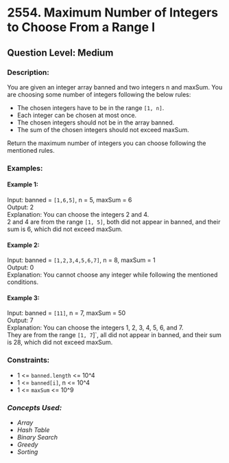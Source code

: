 # 2554. Maximum Number of Integers to Choose From a Range I
## Question Level: Medium
### Description:
You are given an integer array banned and two integers n and maxSum. You are choosing some number of integers following the below rules:

- The chosen integers have to be in the range `[1, n]`.
- Each integer can be chosen at most once.
- The chosen integers should not be in the array banned.
- The sum of the chosen integers should not exceed maxSum.

Return the maximum number of integers you can choose following the mentioned rules.

### Examples:
#### Example 1:

Input: banned = `[1,6,5]`, n = 5, maxSum = 6<br>
Output: 2<br>
Explanation: You can choose the integers 2 and 4.<br>
2 and 4 are from the range `[1, 5]`, both did not appear in banned, and their sum is 6, which did not exceed maxSum.
#### Example 2:

Input: banned = `[1,2,3,4,5,6,7]`, n = 8, maxSum = 1<br>
Output: 0<br>
Explanation: You cannot choose any integer while following the mentioned conditions.<br>
#### Example 3:

Input: banned = `[11]`, n = 7, maxSum = 50<br>
Output: 7<br>
Explanation: You can choose the integers 1, 2, 3, 4, 5, 6, and 7.<br>
They are from the range `[1, 7`]`, all did not appear in banned, and their sum is 28, which did not exceed maxSum.


### Constraints:
- 1 <= `banned.length` <= 10^4
- 1 <= `banned[i]`, n <= 10^4
- 1 <= `maxSum` <= 10^9

### <i>Concepts Used:
- Array
- Hash Table
- Binary Search
- Greedy
- Sorting </i>